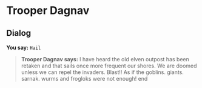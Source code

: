 # Trooper Dagnav


## Dialog

**You say:** `Hail`



>**Trooper Dagnav says:** I have heard the old elven outpost has been retaken and that sails once more frequent our shores.  We are doomed unless we can repel the invaders.  Blast!!  As if the goblins. giants. sarnak. wurms and frogloks were not enough!
end






